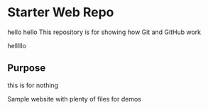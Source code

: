 # Starter Web Repo
hello hello
This repository is for showing how Git and GitHub work

helllllo
## Purpose
this is for nothing

Sample website with plenty of files for demos
